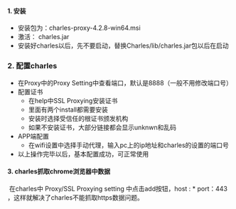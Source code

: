 #### 1. 安装

* 安装包为：charles-proxy-4.2.8-win64.msi
* 激活： charles.jar
* 安装好charles以后，先不要启动，替换Charles/lib/charles.jar包以后在启动

### 2. 配置charles

* 在Proxy中的Proxy Setting中查看端口，默认是8888（一般不用修改端口号）
* 配置证书
  * 在help中SSL Proxying安装证书
  * 里面有两个install都需要安装
  * 安装时选择受信任的根证书颁发机构
  * 如果不安装证书，大部分链接都会显示unknwn和乱码
* APP端配置
  * 在wifi设置中选择手动代理，输入pc上的ip地址和charles的设置的端口号
* 以上操作完毕以后，基本配置成功，可正常使用

#### 3. charles抓取chrome浏览器中数据

​		在charles中 Proxy/SSL Proxying setting 中点击add按钮，host : *    port：443 ，这样就解决了charles不能抓取https数据问题。

